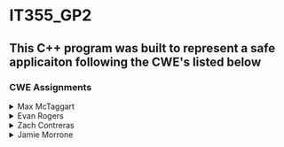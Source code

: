 # IT355_GP2

## This C++ program was built to represent a safe applicaiton following the CWE's listed below

### CWE Assignments
<details>
  <summary>Max McTaggart</summary>

  - CWE-416: Use after free
  - CWE-415: Double Free
  - CWE-457: Use of uninitialized variable
  - CWE-478: Missing Default Case in Multiple Condition Expression
  - CWE-562: Return of Stack Variable Address
  - CWE-910: Use of Expired File Descriptor
</details>

<details>
  <summary>Evan Rogers</summary>

  - CWE-681: Incorrect Conversion between Numeric Types 
  - CWE-369: Divide by Zero 
  - CWE-584: Return Inside Finally Block 
  - CWE-570: Expression is Always False
  - CWE-571: Expression is Always True
  - CWE-480: Use of Incorrect Operator 
</details>

<details>
  <summary>Zach Contreras</summary>

  - CWE-190: Prevent Integer Overflow
  - CWE-126: Prevent Buffer Over-read
  - CWE-457: Use of Unintialized Variable
  - CWE-404: Improper Resource Shutdown
  - CWE-772: Missing Release of Resource 
  - CWE-665: Improper Initialization
</details>

<details>
 <summary>Jamie Morrone</summary>
  
 - CWE-125: Out-of-bounds Read
 - CWE-331: Insufficient Entropy
 - CWE-763: Release of Invalid Pointer or Reference
 - CWE-824: Access of Uninitialized Pointer
 - CWE-787: Out-of-bounds Write
 - CWE-839: Numeric Range Comparison Without Minimum Check
</details>
